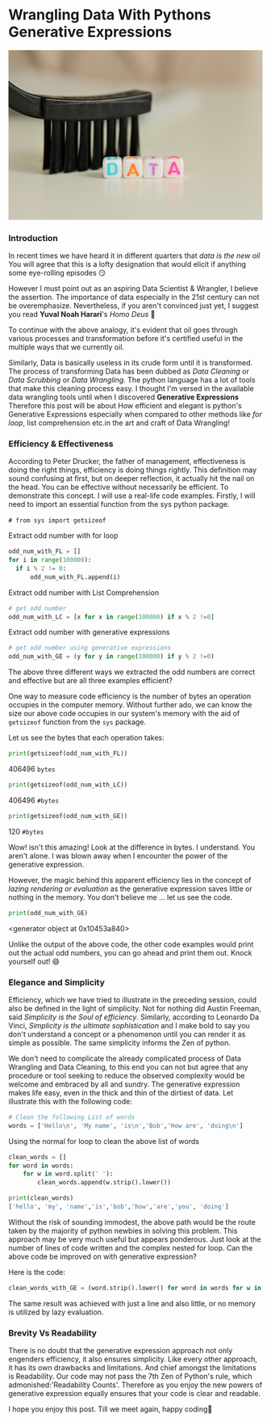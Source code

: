# Wrangling Data With Pythons Generative Expressions

![](/images/clean_data.jpg)
### Introduction
In recent times we have heard it in different quarters that *data is the new oil*
You will agree that this is a lofty designation that would elicit if anything
some eye-rolling episodes :smirk:

However I must point out as an aspiring Data Scientist & Wrangler,  I believe
the assertion. The importance of data especially in the 21st century can not be
overemphasize. Nevertheless, if you aren't convinced just yet, I suggest you read
**Yuval Noah Harari**'s *Homo Deus* :closed_book:

To continue with the above analogy, it's evident that oil goes through various
processes and transformation before it's certified useful in the multiple ways that
we currently oil.

Similarly, Data is basically
useless in its crude form until it is transformed. The process of transforming Data
has been dubbed as *Data Cleaning* or *Data Scrubbing* or *Data Wrangling*. The python
language has a lot of tools that make this cleaning process easy. I thought I'm
versed in the available data wrangling tools until when I discovered **Generative Expressions**
Therefore this post will be about How  efficient and elegant is python's Generative Expressions especially  when compared to other methods like *for loop*, list comprehension etc.in the art and craft of Data Wrangling!

### Efficiency & Effectiveness
According to  Peter Drucker, the father of management, effectiveness is doing
the right things, efficiency is doing things rightly. This definition may sound
confusing at first, but on deeper reflection, it actually hit the nail on the head.
You can be effective without necessarily be efficient. To demonstrate this concept.
I will use a real-life code examples.
Firstly, I will need to import an essential function from the sys python package.

`# from sys import getsizeof`


Extract odd number with for loop
```python
odd_num_with_FL = []
for i in range(100000):
  if i % 2 != 0:
      odd_num_with_FL.append(i)
```

Extract odd number with List Comprehension

```python
# get odd number
odd_num_with_LC = [x for x in range(100000) if x % 2 !=0]
```

Extract odd number with generative expressions

```python
# get odd number using generative expressions
odd_num_with_GE = (y for y in range(100000) if y % 2 !=0)
```

The above three different ways we extracted the odd numbers are correct and effective but are all three examples efficient?

One way to measure code efficiency is the number of bytes an operation occupies in the computer memory. Without further ado, we can know the size our above code occupies in our system's memory with the aid of `getsizeof` function from the `sys` package.

Let us see the bytes that each operation takes:

```python
print(getsizeof(odd_num_with_FL))
```
406496 `bytes`

```python
print(getsizeof(odd_num_with_LC))
```
406496 `#bytes`

```python
print(getsizeof(odd_num_with_GE))
```
120 `#bytes`

Wow! isn't this amazing! Look at the difference in bytes. I understand. You aren't alone. I was blown away when I encounter the power of the generative expression.

However, the magic behind this apparent efficiency lies in the concept of *lazing rendering or evaluation* as the generative expression saves little or nothing in the memory. You don't believe me ... let us see the code.

```python
print(odd_num_with_GE)
```
<generator object <genexpr> at 0x10453a840>

Unlike the output of the above code, the other code examples would print out the actual odd numbers, you can go ahead and print them out. Knock yourself out! :smile:


### Elegance and Simplicity
Efficiency, which we have tried to illustrate in the preceding session, could also be defined in the light of simplicity. Not for nothing did Austin Freeman, said *Simplicity is the Soul of efficiency*. Similarly, according to Leonardo Da Vinci, *Simplicity is the ultimate sophistication* and I make bold to say you don't understand a concept or a phenomenon until you can render it as simple as possible. The same simplicity informs the  Zen of python.

We don't need to complicate the already complicated process of Data Wrangling and Data Cleaning, to this end you can not but agree that any procedure or tool seeking to reduce the observed complexity would be welcome and embraced by all and sundry. The generative expression makes life easy, even in the thick and thin of the dirtiest of data.
Let illustrate this with the following
code:

```python
# Clean the following List of words
words = ['Hello\n', 'My name', 'is\n','Bob','How are', 'doing\n']
```

Using the normal for loop to clean the above list of words

```python
clean_words = []
for word in words:
    for w in word.split(' '):
        clean_words.append(w.strip().lower())
```
```python
print(clean_words)
['hello', 'my', 'name','is','bob','how','are','you', 'doing']
```
Without the risk of sounding immodest, the above path would be the route taken by the majority of python newbies in solving this problem. This approach may be very much useful but appears ponderous. Just look at the number of lines of code written and the complex nested for loop. Can the above code be improved on with generative expression?

Here is the code:

```python
clean_words_with_GE = (word.strip().lower() for word in words for w in word.split(' '))
```
The same result was achieved with just a line and also little, or no memory is utilized by lazy evaluation.

### Brevity Vs Readability

There is no doubt that the generative expression approach not only engenders efficiency, it also ensures simplicity. Like every other approach, it has its own drawbacks and limitations. And chief amongst the limitations is Readability. Our code may not pass the 7th Zen of Python's rule, which admonished:'Readability Counts'. Therefore as you enjoy the new powers of generative expression equally ensures that your code is clear and readable.

I hope you enjoy this post. Till we meet again, happy coding:hammer:
